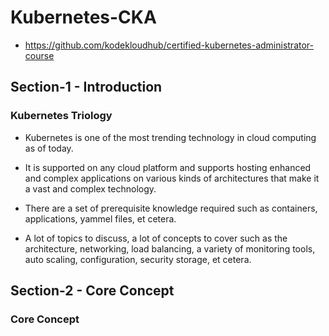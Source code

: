 # Kubernetes-CKA

- https://github.com/kodekloudhub/certified-kubernetes-administrator-course

## Section-1 - Introduction

### Kubernetes Triology

- Kubernetes is one of the most trending technology in cloud computing as of today.

- It is supported on any cloud platform and supports hosting enhanced and complex applications on various kinds of architectures that make it a vast and complex technology.

- There are a set of prerequisite knowledge required such as containers, applications, yammel files, et cetera.

- A lot of topics to discuss, a lot of concepts to cover such as the architecture, networking, load balancing, a variety of monitoring tools, auto scaling, configuration, security storage, et cetera.

## Section-2 - Core Concept

### Core Concept